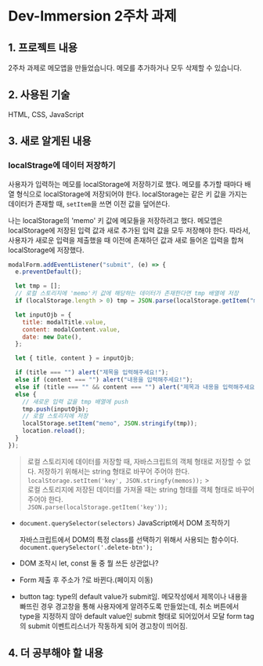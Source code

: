 # Dev-Immersion 2주차 과제

## 1. 프로젝트 내용

2주차 과제로 메모앱을 만들었습니다. 메모를 추가하거나 모두 삭제할 수 있습니다.

## 2. 사용된 기술

HTML, CSS, JavaScript

## 3. 새로 알게된 내용

### localStrage에 데이터 저장하기

사용자가 입력하는 메모를 localStorage에 저장하기로 했다. 메모를 추가할 때마다 배열 형식으로 localStorage에 저장되어야 한다. localStorage는 같은 키 값을 가지는 데이터가 존재할 때, `setItem`을 쓰면 이전 값을 덮어쓴다.

나는 localStorage의 'memo' 키 값에 메모들을 저장하려고 했다. 메모앱은 localStorage에 저장된 입력 값과 새로 추가된 입력 값을 모두 저장해야 한다. 따라서, 사용자가 새로운 입력을 제출했을 때 이전에 존재하던 값과 새로 들어온 입력을 합쳐 localStorage에 저장했다.

```javascript
modalForm.addEventListener("submit", (e) => {
  e.preventDefault();

  let tmp = [];
  // 로컬 스토리지에 'memo'키 값에 해당하는 데이터가 존재한다면 tmp 배열에 저장
  if (localStorage.length > 0) tmp = JSON.parse(localStorage.getItem("memo"));

  let inputOjb = {
    title: modalTitle.value,
    content: modalContent.value,
    date: new Date(),
  };

  let { title, content } = inputOjb;

  if (title === "") alert("제목을 입력해주세요!");
  else if (content === "") alert("내용을 입력해주세요!");
  else if (title === "" && content === "") alert("제목과 내용을 입력해주세요!");
  else {
    // 새로운 입력 값을 tmp 배열에 push
    tmp.push(inputOjb);
    // 로컬 스토리지에 저장
    localStorage.setItem("memo", JSON.stringify(tmp));
    location.reload();
  }
});
```

> 로컬 스토리지에 데이터를 저장할 때, 자바스크립트의 객체 형태로 저장할 수 없다. 저장하기 위해서는 string 형태로 바꾸어 주어야 한다.
> <br/> `localStorage.setItem('key', JSON.stringfy(memos));` ><br/>로컬 스토리지에 저장된 데이터를 가져올 때는 string 형태를 객체 형태로 바꾸어 주어야 한다.
> <br/>`JSON.parse(localStorage.getItem('key'));`

- `document.querySelector(selectors)` JavaScript에서 DOM 조작하기

  자바스크립트에서 DOM의 특정 class를 선택하기 위해서 사용되는 함수이다.
  `document.querySelector('.delete-btn');`

- DOM 조작시 let, const 둘 중 뭘 쓰든 상관없나?

- Form 제출 후 주소가 ?로 바뀐다.(페이지 이동)

- button tag: type의 default value가 submit임. 메모작성에서 제목이나 내용을 빠뜨린 경우 경고창을 통해 사용자에게 알려주도록 만들었는데, 취소 버튼에서 type을 지정하지 않아 default value인 submit 형태로 되어있어서 모달 form tag의 submit 이벤트리스너가 작동하게 되어 경고창이 띄어짐.

## 4. 더 공부해야 할 내용
